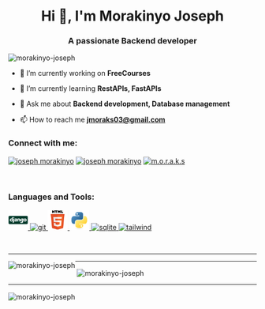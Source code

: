 <h1 align="center">Hi 👋, I'm Morakinyo Joseph</h1>
<h3 align="center">A passionate Backend developer</h3>


<p align="left"> <img src="https://komarev.com/ghpvc/?username=morakinyo-joseph&label=Profile%20views&color=0e75b6&style=flat" alt="morakinyo-joseph" /> </p>



- 🔭 I’m currently working on **FreeCourses**

- 🌱 I’m currently learning **RestAPIs, FastAPIs**

- 💬 Ask me about **Backend development, Database management**

- 📫 How to reach me **jmoraks03@gmail.com**

<h3 align="left">Connect with me:</h3>
<p align="left">
<a href="https://linkedin.com/in/joseph morakinyo" target="blank"><img align="center" src="https://raw.githubusercontent.com/rahuldkjain/github-profile-readme-generator/master/src/images/icons/Social/linked-in-alt.svg" alt="joseph morakinyo" height="30" width="40" /></a>
<a href="https://stackoverflow.com/users/joseph morakinyo" target="blank"><img align="center" src="https://raw.githubusercontent.com/rahuldkjain/github-profile-readme-generator/master/src/images/icons/Social/stack-overflow.svg" alt="joseph morakinyo" height="30" width="40" /></a>
<a href="https://instagram.com/m.o.r.a.k.s" target="blank"><img align="center" src="https://raw.githubusercontent.com/rahuldkjain/github-profile-readme-generator/master/src/images/icons/Social/instagram.svg" alt="m.o.r.a.k.s" height="30" width="40" /></a>
</p>

<br>

<h3 align="left">Languages and Tools:</h3>
<p align="left"> <a href="https://www.djangoproject.com/" target="_blank" rel="noreferrer"> <img src="https://raw.githubusercontent.com/devicons/devicon/master/icons/django/django-original.svg" alt="django" width="40" height="40"/> </a> <a href="https://git-scm.com/" target="_blank" rel="noreferrer"> <img src="https://www.vectorlogo.zone/logos/git-scm/git-scm-icon.svg" alt="git" width="40" height="40"/> </a> <a href="https://www.w3.org/html/" target="_blank" rel="noreferrer"> <img src="https://raw.githubusercontent.com/devicons/devicon/master/icons/html5/html5-original-wordmark.svg" alt="html5" width="40" height="40"/> </a> <a href="https://www.python.org" target="_blank" rel="noreferrer"> <img src="https://raw.githubusercontent.com/devicons/devicon/master/icons/python/python-original.svg" alt="python" width="40" height="40"/> </a> <a href="https://www.sqlite.org/" target="_blank" rel="noreferrer"> <img src="https://www.vectorlogo.zone/logos/sqlite/sqlite-icon.svg" alt="sqlite" width="40" height="40"/> </a> <a href="https://tailwindcss.com/" target="_blank" rel="noreferrer"> <img src="https://www.vectorlogo.zone/logos/tailwindcss/tailwindcss-icon.svg" alt="tailwind" width="40" height="40"/> </a> </p>

<br>
<hr>

<p><img align="left" src="https://github-readme-stats.vercel.app/api/top-langs?username=morakinyo-joseph&show_icons=true&locale=en&layout=compact" alt="morakinyo-joseph" /></p>

<hr>

<p>&nbsp;<img align="center" src="https://github-readme-stats.vercel.app/api?username=morakinyo-joseph&show_icons=true&locale=en" alt="morakinyo-joseph" /></p>

<hr>

<p><img align="center" src="https://github-readme-streak-stats.herokuapp.com/?user=morakinyo-joseph&" alt="morakinyo-joseph" /></p>
